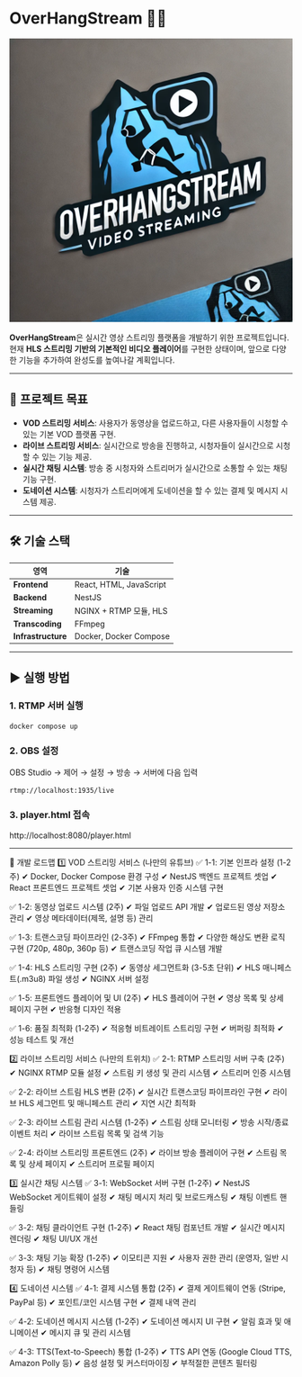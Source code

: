 # OverHangStream 🚀🎥

![OverHangStream Logo](./overhangstream_logo.webp)

**OverHangStream**은 실시간 영상 스트리밍 플랫폼을 개발하기 위한 프로젝트입니다.
현재 **HLS 스트리밍 기반의 기본적인 비디오 플레이어**를 구현한 상태이며,
앞으로 다양한 기능을 추가하여 완성도를 높여나갈 계획입니다.

---

## 🚀 프로젝트 목표

- **VOD 스트리밍 서비스**: 사용자가 동영상을 업로드하고, 다른 사용자들이 시청할 수 있는 기본 VOD 플랫폼 구현.
- **라이브 스트리밍 서비스**: 실시간으로 방송을 진행하고, 시청자들이 실시간으로 시청할 수 있는 기능 제공.
- **실시간 채팅 시스템**: 방송 중 시청자와 스트리머가 실시간으로 소통할 수 있는 채팅 기능 구현.
- **도네이션 시스템**: 시청자가 스트리머에게 도네이션을 할 수 있는 결제 및 메시지 시스템 제공.

---

## 🛠️ 기술 스택

| 영역               | 기술                    |
| ------------------ | ----------------------- |
| **Frontend**       | React, HTML, JavaScript |
| **Backend**        | NestJS                  |
| **Streaming**      | NGINX + RTMP 모듈, HLS  |
| **Transcoding**    | FFmpeg                  |
| **Infrastructure** | Docker, Docker Compose  |

---

## ▶ 실행 방법

### 1. RTMP 서버 실행

```bash
docker compose up
```

### 2. OBS 설정

OBS Studio → 제어 → 설정 → 방송 → 서버에 다음 입력

```bash
rtmp://localhost:1935/live
```

### 3. player.html 접속

http://localhost:8080/player.html

---

📌 개발 로드맵
1️⃣ VOD 스트리밍 서비스 (나만의 유튜브)
✅ 1-1: 기본 인프라 설정 (1-2주)
✔ Docker, Docker Compose 환경 구성
✔ NestJS 백엔드 프로젝트 셋업
✔ React 프론트엔드 프로젝트 셋업
✔ 기본 사용자 인증 시스템 구현

✅ 1-2: 동영상 업로드 시스템 (2주)
✔ 파일 업로드 API 개발
✔ 업로드된 영상 저장소 관리
✔ 영상 메타데이터(제목, 설명 등) 관리

✅ 1-3: 트랜스코딩 파이프라인 (2-3주)
✔ FFmpeg 통합
✔ 다양한 해상도 변환 로직 구현 (720p, 480p, 360p 등)
✔ 트랜스코딩 작업 큐 시스템 개발

✅ 1-4: HLS 스트리밍 구현 (2주)
✔ 동영상 세그먼트화 (3-5초 단위)
✔ HLS 매니페스트(.m3u8) 파일 생성
✔ NGINX 서버 설정

✅ 1-5: 프론트엔드 플레이어 및 UI (2주)
✔ HLS 플레이어 구현
✔ 영상 목록 및 상세 페이지 구현
✔ 반응형 디자인 적용

✅ 1-6: 품질 최적화 (1-2주)
✔ 적응형 비트레이트 스트리밍 구현
✔ 버퍼링 최적화
✔ 성능 테스트 및 개선

2️⃣ 라이브 스트리밍 서비스 (나만의 트위치)
✅ 2-1: RTMP 스트리밍 서버 구축 (2주)
✔ NGINX RTMP 모듈 설정
✔ 스트림 키 생성 및 관리 시스템
✔ 스트리머 인증 시스템

✅ 2-2: 라이브 스트림 HLS 변환 (2주)
✔ 실시간 트랜스코딩 파이프라인 구현
✔ 라이브 HLS 세그먼트 및 매니페스트 관리
✔ 지연 시간 최적화

✅ 2-3: 라이브 스트림 관리 시스템 (1-2주)
✔ 스트림 상태 모니터링
✔ 방송 시작/종료 이벤트 처리
✔ 라이브 스트림 목록 및 검색 기능

✅ 2-4: 라이브 스트리밍 프론트엔드 (2주)
✔ 라이브 방송 플레이어 구현
✔ 스트림 목록 및 상세 페이지
✔ 스트리머 프로필 페이지

3️⃣ 실시간 채팅 시스템
✅ 3-1: WebSocket 서버 구현 (1-2주)
✔ NestJS WebSocket 게이트웨이 설정
✔ 채팅 메시지 처리 및 브로드캐스팅
✔ 채팅 이벤트 핸들링

✅ 3-2: 채팅 클라이언트 구현 (1-2주)
✔ React 채팅 컴포넌트 개발
✔ 실시간 메시지 렌더링
✔ 채팅 UI/UX 개선

✅ 3-3: 채팅 기능 확장 (1-2주)
✔ 이모티콘 지원
✔ 사용자 권한 관리 (운영자, 일반 시청자 등)
✔ 채팅 명령어 시스템

4️⃣ 도네이션 시스템
✅ 4-1: 결제 시스템 통합 (2주)
✔ 결제 게이트웨이 연동 (Stripe, PayPal 등)
✔ 포인트/코인 시스템 구현
✔ 결제 내역 관리

✅ 4-2: 도네이션 메시지 시스템 (1-2주)
✔ 도네이션 메시지 UI 구현
✔ 알림 효과 및 애니메이션
✔ 메시지 큐 및 관리 시스템

✅ 4-3: TTS(Text-to-Speech) 통합 (1-2주)
✔ TTS API 연동 (Google Cloud TTS, Amazon Polly 등)
✔ 음성 설정 및 커스터마이징
✔ 부적절한 콘텐츠 필터링
